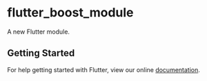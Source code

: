# flutter_boost_module

A new Flutter module.

## Getting Started

For help getting started with Flutter, view our online
[documentation](https://flutter.dev/).

